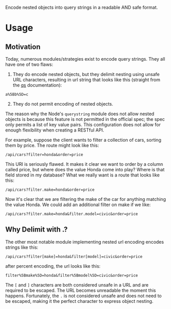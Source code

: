 Encode nested objects into query strings in a readable AND safe format.

# Usage

## Motivation

Today, numerous modules/strategies exist to encode query strings. They all have one of two flaws:

1.  They do encode nested objects, but they delimit nesting using unsafe URL characters, resulting in url string that looks like this (straight from the [qs](https://www.npmjs.com/package/qs) documentation):

`a%5Bb%5D=c`

2.  They do not permit encoding of nested objects.

The reason why the Node's `querystring` module does not allow nested objects is because this feature is not permitted in the official spec; the spec only permits a list of key value pairs. This configuration does not allow for enough flexibility when creating a RESTful API.

For example, suppose the client wants to filter a collection of cars, sorting them by price. The route might look like this:

`/api/cars?filter=honda&order=price`

This URI is seriously flawed. It makes it clear we want to order by a column called price, but where does the value Honda come into play? Where is that field stored in my database? What we really want is a route that looks like this:

`/api/cars?filter.make=honda&order=price`

Now it's clear that we are filtering the make of the car for anything matching the value Honda. We could add an additional filter on make if we like:

`/api/cars?filter.make=honda&filter.model=civic&order=price`

## Why Delimit with .?

The other most notable module implementing nested url encoding encodes strings like this:

`/api/cars?filter[make]=honda&filter[model]=civic&order=price`

after percent encoding, the url looks like this:

`filter%5Bmake%5D=honda&filter%5Bmodel%5D=civic&order=price`

The `[` and `]` characters are both considered unsafe in a URL and are required to be escaped. The URL becomes unreadable the moment this happens. Fortunately, the `.` is not considered unsafe and does not need to be escaped, making it the perfect character to express object nesting.

